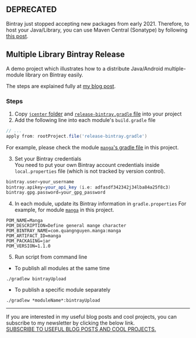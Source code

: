 ## DEPRECATED
Bintray just stopped accepting new packages from early 2021. Therefore, to host your Java/Library, you can use Maven Central (Sonatype) by following [this post](https://getstream.io/blog/publishing-libraries-to-mavencentral-2021/).

## Multiple Library Bintray Release
A demo project which illustrates how to a distribute Java/Android multiple-module library on Bintray easily.  

The steps are explained fully at [my blog post](https://blog.mindorks.com/distribute-multiple-module-library-on-bintray-for-java-and-android-developers-212216bc1aa7).

### Steps
1. Copy [`jcenter` folder](/jcenter) and [`release-bintray.gradle` file](/release-bintray.gradle) into your project  
2. Add the following line into each module's `build.gradle` file  
```gradle
// ...
apply from: rootProject.file('release-bintray.gradle')
```  
For example, please check the module [`manga`'s gradle file](/manga/build.gradle) in this project.  

3. Set your Bintray credentials  
You need to put your own Bintray account credentials inside `local.properties` file (which is not tracked by version control).
```gradle
bintray.user=your_username
bintray.apikey=your_api_key (i.e: adfasdf342342j34lba84a25f8c3)
bintray.gpg.password=your_gpg_password
```  
4. In each module, update its Bintray information in `gradle.properties`
For example, for module [`manga`](https://github.com/quangctkm9207/multi-library-bintray/tree/master/manga) in this project.
```
POM_NAME=Manga
POM_DESCRIPTION=Define general mange character
POM_BINTRAY_NAME=com.quangnguyen.manga:manga
POM_ARTIFACT_ID=manga
POM_PACKAGING=jar
POM_VERSION=1.1.0
```  
5. Run script from command line
- To publish all modules at the same time
```
./gradlew bintrayUpload
```
- To publish a specific module separately
```
./gradlew *moduleName*:bintrayUpload
```

---
If you are interested in my useful blog posts and cool projects, you can subscribe to my newsletter by clicking the below link.  
[SUBSCRIBE TO USEFUL BLOG POSTS AND COOL PROJECTS.](http://eepurl.com/g1nqlf)
